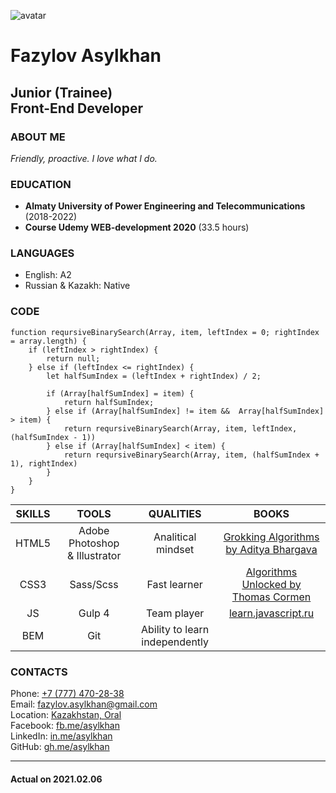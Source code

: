 ![avatar](https://fazylovasylkhan.github.io/rsschool-cv/ava)
# **Fazylov Asylkhan**
## **Junior (Trainee)<br>Front-End Developer** 
  
### **ABOUT ME**

*Friendly, proactive. I love what I do.*


### **EDUCATION**

- **Almaty University of Power Engineering and Telecommunications** (2018-2022)
- **Course Udemy WEB-development 2020** (33.5 hours)


### **LANGUAGES**

- English: A2 
- Russian & Kazakh: Native


### **CODE**

```
function reqursiveBinarySearch(Array, item, leftIndex = 0; rightIndex = array.length) {    
    if (leftIndex > rightIndex) {
        return null;
    } else if (leftIndex <= rightIndex) {
        let halfSumIndex = (leftIndex + rightIndex) / 2;

        if (Array[halfSumIndex] = item) {
            return halfSumIndex;
        } else if (Array[halfSumIndex] != item &&  Array[halfSumIndex] > item) {
            return reqursiveBinarySearch(Array, item, leftIndex, (halfSumIndex - 1))
        } else if (Array[halfSumIndex] < item) {
            return reqursiveBinarySearch(Array, item, (halfSumIndex + 1), rightIndex)
        }
    }
} 
```
 

| **SKILLS**  | **TOOLS**  | **QUALITIES**  | **BOOKS**  |
|:---:|:---:|:---:|:---:|
| HTML5 |  Adobe Photoshop <br>& Illustrator | Analitical mindset |   [Grokking Algorithms<br> by Aditya Bhargava ](https://www.amazon.com/Grokking-Algorithms-illustrated-programmers-curious/dp/1617292230)
| CSS3 |  Sass/Scss | Fast learner | [Algorithms Unlocked by<br> Thomas Cormen](https://mitpress.mit.edu/books/algorithms-unlocked#:~:text=In%20Algorithms%20Unlocked%2C%20Thomas%20Cormen,and%20how%20to%20evaluate%20them.)
| JS |  Gulp 4 | Team player | [learn.javascript.ru](https://learn.javascript.ru/)
| BEM |  Git | Ability to learn<br> independently | 


### **CONTACTS**


Phone: [+7 (777) 470-28-38](tel:+77774702838)\
Email: [fazylov.asylkhan@gmail.com](mailto:fazylov.asylkhan@gmail.com)\
Location: [Kazakhstan, Oral](https://goo.gl/maps/a6ju9JZoDWiM4j2B9)\
Facebook: [fb.me/asylkhan](https://www.facebook.com/asylkhan.fazylov)\
LinkedIn: [in.me/asylkhan](https://www.linkedin.com/in/asylkhan1703/)\
GitHub: [gh.me/asylkhan](https://github.com/asylkhan1703)


---
#### Actual on 2021.02.06